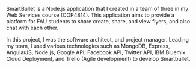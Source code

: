 SmartBullet is a Node.js application that I created in a team of three in my Web Services course (COP4814). This application aims to provide a platform for FAU students to share create, share, and view flyers, and also chat with each other. 

In this project, I was the software architect, and project manager. Leading my team, I used various technologies such as MongoDB, Express, AngularJS, Node.js, Google API, Facebook API, Twitter API, IBM Bluemix Cloud Deployment, and Trello (Agile development) to develop Smartbullet.
